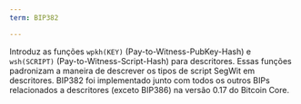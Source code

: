 ```yaml
---
term: BIP382

---
```

Introduz as funções `wpkh(KEY)` (Pay-to-Witness-PubKey-Hash) e `wsh(SCRIPT)` (Pay-to-Witness-Script-Hash) para descritores. Essas funções padronizam a maneira de descrever os tipos de script SegWit em descritores. BIP382 foi implementado junto com todos os outros BIPs relacionados a descritores (exceto BIP386) na versão 0.17 do Bitcoin Core.